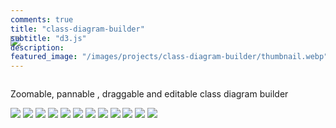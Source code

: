 ```yaml
---
comments: true
title: "class-diagram-builder"
subtitle: "d3.js"
description:
featured_image: "/images/projects/class-diagram-builder/thumbnail.webp"
---
```




<img style="margin-top:-70px" src="/images/projects/class-diagram-builder/preview.gif">

Zoomable, pannable , draggable  and editable class diagram builder




<div class="gallery" data-columns="3">
	<img src="/images/projects/class-diagram-builder/1.png">
	<img src="/images/projects/class-diagram-builder/2.png">
	<img src="/images/projects/class-diagram-builder/3.png">
  <img src="/images/projects/class-diagram-builder/4.png">
	<img src="/images/projects/class-diagram-builder/5.png">
	<img src="/images/projects/class-diagram-builder/6.png">
	<img src="/images/projects/class-diagram-builder/7.png">
  <img src="/images/projects/class-diagram-builder/8.png">
	<img src="/images/projects/class-diagram-builder/9.png">
	<img src="/images/projects/class-diagram-builder/10.png">
	<img src="/images/projects/class-diagram-builder/11.png">
  <img src="/images/projects/class-diagram-builder/12.png">
</div>
